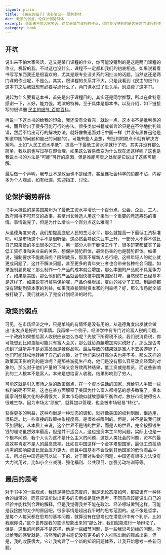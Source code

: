 ```yaml
---
layout: plain
title: 《民主的细节》读书笔记一 弱势群体
dec: 政策的弱点，论保护弱势群体
excerpt: 说出来不怕大家笑话，这又是某门课程的作业，你可能没猜到的是这是两门课程的作业，不过这也没什么，课程不一定都和我们的初衷相违，如果说看看书写写东西我还是很喜欢的，尤其是跟专业没关系的闲扯淡的话题，当然这还是两门课的作业呢，不是么。其实，跟课程的关系并不大，只是我看到《民主的细节》这本书之后我就想有必要写点什么了，两门课水过了没关系，别浪费了这本书。
category: book
---
```


## 开坑

说出来不怕大家笑话，这又是某门课程的作业，你可能没猜到的是这是两门课程的作业，机智的我。不过这也没什么，课程不一定都和我们的初衷相违，如果说看看书写写东西我还是很喜欢的，尤其是跟专业没关系的闲扯淡的话题。当然这还是两门课的作业呢，不是么。其实，跟课程的关系并不大，只是我看到《民主的细节》这本书之后我就想有必要写点什么了，两门课水过了没关系，别浪费了这本书。

说起为什么要看这本书，首先是出于课程目的，其实还是同学推荐，所以在此特意感谢一下，人好，能力强，戏演的特棒。至于具体是那本书，以及介绍，如下链接写的很详细 [民主的细节_百度百科](http://baike.baidu.com/link?url=Mcaf4laY1IUj14d1OhwiTTcbmXkr2kd7YuISspgneQdl8vVxJmBRwQmih4hBegHJkru7qA0IuIhNwE8iNArO0a)。

再说一下这本书的给我的印象，我还没有全看完，就说一点，这本书不是批判类的书，而且给出了很多可能可行的办法。很多类似书籍或者言论只是在不停地批判错误，然后不给出可行的解决办法，就好像鲁迅面对旧中国一样（并没有黑鲁迅他是知道中国的问题和自己的问题的）。可能有些人会想，有批判的缺点不就有解决方案吗，比如“人民工资水平低”，提高一下最低工资水平就行了吧。其实并没有那么简单，我以前也写过存在即合理，如果这么容易改变为什么现在还这样呢？这也是我说本书的方法是“可能”可行的原因，但是难能可贵之处就是它说出了这些可能解。

最后做一个声明，我专业不是政治也不是经济，甚至连社会科学的边都不沾，内容多为个人观点，如有纰漏，欢迎指正、讨论。


## 论保护弱势群体

书中大概说的是美国某州为了最低工资水平增长一个百分点，公会、企业、工人、政府闹得不可开交的故事，甚至州长候选人用这个来当一个重要的竞选筹码的事情。事情说完了，但是为什么增长一个百分点这么难呢？

从道德角度来说，我们想提高底层人民的生活水平，那么就提高一下最低工资标准吧，可是市场这个手不是很听话，这必然会导致失业率上升，一部分人不得不做比自己原来做的多出很多的工作，另一部分人则干脆没工作了，很多研究都证实了最低工资标准和失业率的关系，想保护弱势群体，最终伤害的也是弱势群体。如果说，强制要求不能裁员呢？限制裁员，那我不雇新人总行吧，这样年轻人的就业就更成问题了，这并不解决问题，甚至更多的青年失业者也会带来各种社会问题。如果强制雇员呢？那么制作一个产品的成本就会增加，那么本国的产品就不具竞争力了，如果是美国，那么他们的产品就会很快被中国等国家打垮，当然现在已经基本是这样了。如果说实行贸易保护呢，产品价格增加，变向的减少了工资。到最终都没有限制到资本家的利益，如果我直接限制资本家的利率呢？好，那么市场就全部被打破了，我们就进入了完全计划经济的时代。

## 政策的弱点

可见，在市场经济之中，只是单纯的有情怀是没有用的，从道德角度出发就会做出“出发点是好的“的事情。我再举一个例子，经济学中有专门讨论富人税的问题，一个政府如果想给富人收税应该怎么办呢？先放下所得税不谈，我们说消费税，你可能想到比如游艇可能只有富人会买，那么就给游艇增加购买税好了，那么是否考虑到了游艇并不是必需品而是奢侈品呢。最后导致的结果就是富人不去买游艇了，他们可能轻松地转换了自己的兴趣，对于他们来说打高尔夫也差不多。那么这样的政策真正影响到的是谁呢？是那些游艇生产商，他们是没有那么容易改变经营的对象的，那么对于他们产量的下降又会导致两种结果，低工资或是裁员，而这些影响到的工人根本不是富人。本来是想给富人收税，结果影响到了穷人。

可能这就是引入市场之后的政策弱点，在一个资本说话的国家，想给穷人争取一些权利的确不容易。这也在某方面解释了美国为什么富人都嘚瑟的想多缴税了，资本国家利益最大化的矛盾很大，资本市场貌似就故意跟平衡作对，放任市场使得穷人很难生存。因为市场太“顽皮”，就算加以管理，也会被市场轻易“转化”。

获得更多的利益，这种均衡是一种动态的调和，就好像美国的权利制衡，很适用，很稳定。比一些直接的政策抽象程度高，是很难被限制的。但是，并不是说我们就不加限制，从本质上来说，这个世界不是钱的世界，而是人的世界，完全按照钱生钱的理论虽然效率最高，但是并不适合人，这也是资本主义的问题，实际上也是一个根本问题，我个人认为这不是什么主义的问题，这是人类社会的问题，资本的最高效率肯定不是人的最高效率。比如在中国这样一个金字塔型国家，最低工资拉动内需的影响应该比就业压力更大，而且中国基本不会受到其他国家的低价商品冲击，所以在中国还是可以试一下的，对于面对失业的问题，中国还有很多方法没有大力试用过，比如小企业减税、强化福利、公共项目、加强劳动培训等等。

## 最后的思考

对于书中的一些观点，我还是持赞成态度的，但是无论态度如何，都应该有一种体会的加深的，同意应该能说出更多的实例或是其他思考，不同意应该能说出自己的经验并能找到合理的解释，但是我觉得我并不能在政治、经济领域做到这样，可能是我接触的太少的原因吧，很多事情是超出我平时的思考范围的。这不像是哲学，是每个人每天都在思考的基本问题，就算没有在思考也在潜意识中有个判断。比如我跟你说，”这个世界是我的意识想象出来的“那么好，我们就能进行一场辩论了。但是，这里的问题并不是这样，他是一些细节问题，是一些我思考边缘的问题。所以给我的感受就是，虽然我的读书笔记没有更多的个人推陈出新的观点出来，但是，我的收获很大，它让我构建了一个新的知识问题体系，让我开始思考一些新问题。 